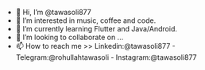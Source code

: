 - 👋 Hi, I’m @tawasoli877
- 👀 I’m interested in music, coffee and code.
- 🌱 I’m currently learning Flutter and Java/Android.
- 💞️ I’m looking to collaborate on ...
- 📫 How to reach me >> Linkedin:@tawasoli877 - Telegram:@rohullahtawasoli - Instagram:@tawasoli877

<!---
tawasoli877/tawasoli877 is a ✨ special ✨ repository because its `README.md` (this file) appears on your GitHub profile.
You can click the Preview link to take a look at your changes.
--->
